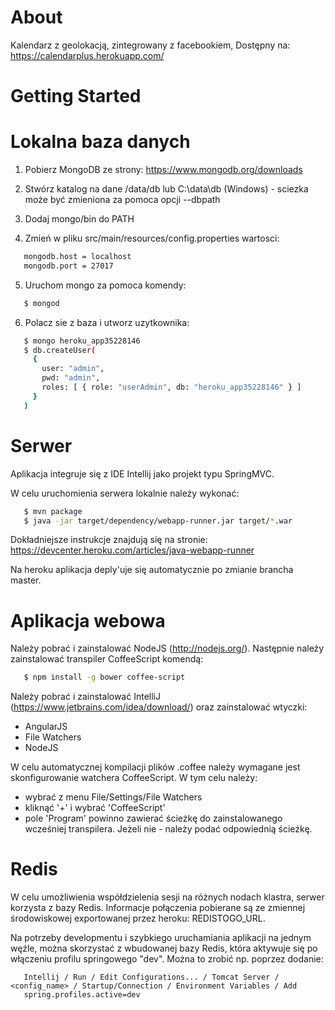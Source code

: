 About
===

Kalendarz z geolokacją, zintegrowany z facebookiem, Dostępny na: https://calendarplus.herokuapp.com/

Getting Started
===

Lokalna baza danych
======

1. Pobierz MongoDB ze strony:
https://www.mongodb.org/downloads

2. Stwórz katalog na dane /data/db lub C:\data\db (Windows) - sciezka może być zmieniona za pomoca opcji --dbpath

3. Dodaj mongo/bin do PATH

4. Zmień w pliku src/main/resources/config.properties wartosci:
```bash
   mongodb.host = localhost
   mongodb.port = 27017
```

5. Uruchom mongo za pomoca komendy:
```bash
   $ mongod
```

6. Polacz sie z baza i utworz uzytkownika:
```bash
   $ mongo heroku_app35228146
   $ db.createUser(
     {
       user: "admin",
       pwd: "admin",
       roles: [ { role: "userAdmin", db: "heroku_app35228146" } ]
     }
   )
```

Serwer
======

Aplikacja integruje się z IDE Intellij jako projekt typu SpringMVC.

W celu uruchomienia serwera lokalnie należy wykonać:

```bash
   $ mvn package
   $ java -jar target/dependency/webapp-runner.jar target/*.war
```
Dokładniejsze instrukcje znajdują się na stronie:
https://devcenter.heroku.com/articles/java-webapp-runner

Na heroku aplikacja deply'uje się automatycznie po zmianie brancha master.

Aplikacja webowa
======

Należy pobrać i zainstalować NodeJS (http://nodejs.org/).
Następnie należy zainstalować transpiler CoffeeScript komendą:

```bash
   $ npm install -g bower coffee-script
```

Należy pobrać i zainstalować IntelliJ (https://www.jetbrains.com/idea/download/) oraz zainstalować wtyczki:
* AngularJS
* File Watchers
* NodeJS

W celu automatycznej kompilacji plików .coffee należy wymagane jest skonfigurowanie watchera CoffeeScript. W tym celu należy:
- wybrać z menu File/Settings/File Watchers
- kliknąć '+' i wybrać 'CoffeeScript'
- pole 'Program' powinno zawierać ścieżkę do zainstalowanego wcześniej transpilera. Jeżeli nie - należy podać odpowiednią ścieżkę.

Redis
======

W celu umożliwienia współdzielenia sesji na różnych nodach klastra, serwer korzysta 
z bazy Redis. Informacje połączenia pobierane są ze zmiennej środowiskowej
exportowanej przez heroku: REDISTOGO_URL. 

Na potrzeby developmentu i szybkiego uruchamiania aplikacji na jednym węźle,
można skorzystać z wbudowanej bazy Redis, która aktywuje się po włączeniu profilu
springowego "dev". Można to zrobić np. poprzez dodanie:

```
   Intellij / Run / Edit Configurations... / Tomcat Server / <config_name> / Startup/Connection / Environment Variables / Add
   spring.profiles.active=dev
```